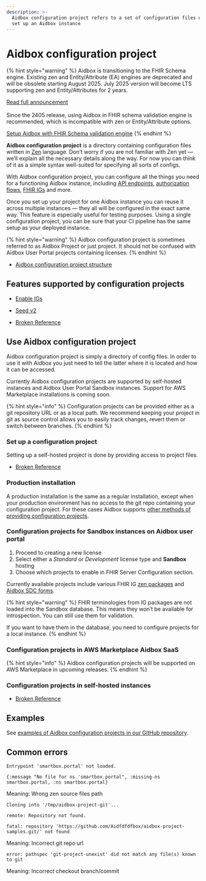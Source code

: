 ```yaml
---
description: >-
  Aidbox configuration project refers to a set of configuration files used to
  set up an Aidbox instance
---
```


# Aidbox configuration project

{% hint style="warning" %}
Aidbox is transitioning to the FHIR Schema engine. Existing zen and Entity/Attribute (EA) engines are deprecated and will be obsolete starting August 2025. July 2025 version will become LTS supporting zen and Entity/Attributes for 2 years.

[Read full announcement](https://www.health-samurai.io/news/aidbox-transitions-to-the-fhir-schema-engine)\
\
Since the 2405 release, using Aidbox in FHIR schema validation engine is recommended, which is incompatible with zen or Entity/Attribute options.

[Setup Aidbox with FHIR Schema validation engine](broken-reference)
{% endhint %}

**Aidbox configuration project** is a directory containing configuration files written in [Zen](https://github.com/zen-lang/zen) language. Don’t worry if you are not familiar with Zen yet — we’ll explain all the necessary details along the way. For now you can think of it as a simple syntax well-suited for specifying all sorts of configs.

With Aidbox configuration project, you can configure all the things you need for a functioning Aidbox instance, including [API endpoints](broken-reference), [authorization flows](broken-reference), [FHIR IGs](../profiling-with-zen-lang/README.md) and more.

Once you set up your project for one Aidbox instance you can reuse it across multiple instances — they all will be configured in the exact same way. This feature is especially useful for testing purposes. Using a single configuration project, you can be sure that your CI pipeline has the same setup as your deployed instance.

{% hint style="warning" %}
Aidbox configuration project is sometimes referred to as Aidbox Project or just project. It should not be confused with Aidbox User Portal projects containing licenses.
{% endhint %}

* [Aidbox configuration project structure](aidbox-configuration-project-structure.md)

## Features supported by configuration projects

* [Enable IGs](enable-igs.md)

* [Seed v2](seed-v2.md)

* [Broken Reference](broken-reference)

## Use Aidbox configuration project

Aidbox configuration project is simply a directory of config files. In order to use it with Aidbox you just need to tell the latter where it is located and how it can be accessed.

Currently Aidbox configuration projects are supported by self-hosted instances and Aidbox User Portal Sandbox instances. Support for AWS Marketplace installations is coming soon.

{% hint style="info" %}
Configuration projects can be provided either as a git repository URL or as a local path. We recommend keeping your project in git as source control allows you to easily track changes, revert them or switch between branches.
{% endhint %}

### Set up a configuration project

Setting up a self-hosted project is done by providing access to project files.

* [Broken Reference](broken-reference)

### Production installation

A production installation is the same as a regular installation, except when your production environment has no access to the git repo containing your configuration project. For these cases Aidbox supports [other methods of providing configuration projects](https://github.com/Aidbox/documentation/blob/master/aidbox-configuration/aidbox-zen-lang-project/broken-reference/README.md).

### Configuration projects for Sandbox instances on Aidbox user portal

1. Proceed to creating a new license
2. Select either a _Standard_ or _Development_ license type and **Sandbox** hosting
3. Choose which projects to enable in FHIR Server Configuration section.

Currently available projects include various FHIR IG [zen packages](enable-igs.md) and [Aidbox SDC forms](../../../../tutorials/other-tutorials/sdc-with-custom-resources.md).

{% hint style="warning" %}
FHIR terminologies from IG packages are not loaded into the Sandbox database. This means they won’t be available for introspection. You can still use them for validation.

If you want to have them in the database, you need to configure projects for a local instance.
{% endhint %}

### Configuration projects in AWS Marketplace Aidbox SaaS

{% hint style="info" %}
Aidbox configuration projects will be supported on AWS Marketplace in upcoming releases.
{% endhint %}

### Configuration projects in self-hosted instances

* [Broken Reference](broken-reference)

## Examples

See [examples of Aidbox configuration projects in our GitHub repository](https://github.com/Aidbox/aidbox-project-samples/tree/main/aidbox-project-samples).

## Common errors

```
Entrypoint 'smartbox.portal' not loaded.

{:message "No file for ns 'smartbox.portal", :missing-ns smartbox.portal, :ns smartbox.portal}
```

Meaning: Wrong zen source files path

```
Cloning into '/tmp/aidbox-project-git'...

remote: Repository not found.

fatal: repository 'https://github.com/Aidfdfdfbox/aidbox-project-samples.git/' not found
```

Meaning: Incorrect git repo url

```
error: pathspec 'git-project-unexist' did not match any file(s) known to git
```

Meaning: Incorrect checkout branch/commit
